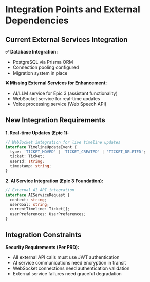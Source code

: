 # Integration Points and External Dependencies

## Current External Services Integration

**✅ Database Integration:**
- PostgreSQL via Prisma ORM
- Connection pooling configured
- Migration system in place

**❌ Missing External Services for Enhancement:**
- AI/LLM service for Epic 3 (assistant functionality)
- WebSocket service for real-time updates
- Voice processing service (Web Speech API)

## New Integration Requirements

**1. Real-time Updates (Epic 1):**
```typescript
// WebSocket integration for live timeline updates
interface TimelineUpdateEvent {
  type: 'TICKET_MOVED' | 'TICKET_CREATED' | 'TICKET_DELETED';
  ticket: Ticket;
  userId: string;
  timestamp: string;
}
```

**2. AI Service Integration (Epic 3 Foundation):**
```typescript
// External AI API integration
interface AIServiceRequest {
  context: string;
  userGoal: string;
  currentTimeline: Ticket[];
  userPreferences: UserPreferences;
}
```

## Integration Constraints

**Security Requirements (Per PRD):**
- All external API calls must use JWT authentication
- AI service communications need encryption in transit
- WebSocket connections need authentication validation
- External service failures need graceful degradation
